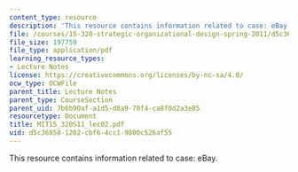 ```yaml
---
content_type: resource
description: 'This resource contains information related to case: eBay.'
file: /courses/15-320-strategic-organizational-design-spring-2011/d5c368581202cbf64cc19800c526af55_MIT15_320S11_lec02.pdf
file_size: 197759
file_type: application/pdf
learning_resource_types:
- Lecture Notes
license: https://creativecommons.org/licenses/by-nc-sa/4.0/
ocw_type: OCWFile
parent_title: Lecture Notes
parent_type: CourseSection
parent_uid: 7b6b90af-a1d5-d8a9-70f4-ca8f0d2a3e85
resourcetype: Document
title: MIT15_320S11_lec02.pdf
uid: d5c36858-1202-cbf6-4cc1-9800c526af55
---
```

This resource contains information related to case: eBay.